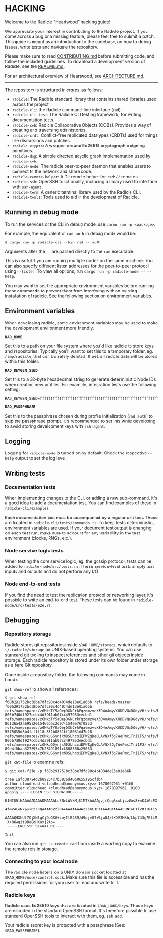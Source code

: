 # HACKING

Welcome to the Radicle "Heartwood" hacking guide!

We appreciate your interest in contributing to the Radicle project. If you come across
a bug or a missing feature, please feel free to submit a patch. This guide is meant as
an introduction to the codebase, on how to debug issues, write tests and navigate the
repository.

Please make sure to read [CONTRIBUTING.md](CONTRIBUTING.md) before submitting code,
and follow the included guidelines. To download a development version of Radicle,
see the [README.md](README.md).

For an architectural overview of Heartwood, see [ARCHITECTURE.md](ARCHITECTURE.md).

---

The repository is structured in *crates*, as follows:

* `radicle`: The Radicle standard library that contains shared libraries used across the project.
* `radicle-cli`: the Radicle command-line interface (`rad`).
* `radicle-cli-test`: The Radicle CLI testing framework, for writing documentation tests.
* `radicle-cob`: Radicle Collaborative Objects (COBs). Provides a way of creating and traversing edit histories.
* `radicle-crdt`: Conflict-free replicated datatypes (CRDTs) used for things like discussions and patches.
* `radicle-crypto`: A wrapper around Ed25519 cryptographic signing primitives.
* `radicle-dag`: A simple directed acyclic graph implementation used by `radicle-cob`.
* `radicle-node`: The radicle peer-to-peer daemon that enables users to connect to the network and share code.
* `radicle-remote-helper`: A Git remote helper for `rad://` remotes.
* `radicle-ssh`: OpenSSH functionality, including a library used to interface with `ssh-agent`.
* `radicle-term`: A generic terminal library used by the Radicle CLI.
* `radicle-tools`: Tools used to aid in the development of Radicle.

## Running in debug mode

To run the services or the CLI in debug mode, use `cargo run -p <package>`.

For example, the equivalent of `rad auth` in debug mode would be:

    $ cargo run -p radicle-cli --bin rad -- auth

Arguments after the `--` are passed directly to the `rad` executable.

This is useful if you are running multiple nodes on the same machine. You can also
specify different listen addresses for the peer-to-peer protocol using `--listen`.
To view all options, run `cargo run -p radicle-node -- --help`.

You may want to set the appropriate environment variables before running these commands
to prevent them from interfering with an existing installation of radicle. See the
following section on environment variables.

## Environment variables

When developing radicle, some environment variables may be used to make the
development environment more friendly.

**`RAD_HOME`**

Set this to a path on your file system where you'd like radicle to store keys
and repositories. Typically you'll want to set this to a temporary folder, eg.
`/tmp/radicle`, that can be safely deleted. If set, all radicle data will be
stored within this folder.

**`RAD_KEYGEN_SEED`**

Set this to a 32-byte hexadecimal string to generate deterministic Node IDs
when creating new profiles. For example, integration tests use the following
setting:

    RAD_KEYGEN_SEED=ffffffffffffffffffffffffffffffffffffffffffffffffffffffffffffffff

**`RAD_PASSPHRASE`**

Set this to the passphrase chosen during profile initialization (`rad auth`) to
skip the passphrase prompt. It's recommended to set this while developing to
avoid storing development keys with `ssh-agent`.

## Logging

Logging for `radicle-node` is turned on by default. Check the respective
`--help` output to set the log level.

## Writing tests

### Documentation tests

When implementing changes to the CLI, or adding a new sub-command, it's a good
idea to add a documentation test. You can find examples of these in
`radicle-cli/examples`.

Each documentation test must be accompanied by a regular unit test. These are
located in `radicle-cli/tests/commands.rs`. To keep tests deterministic,
environment variables are used. If your document test output is changing on
each test run, make sure to account for any variability in the test environment
(clocks, RNGs, etc.).

### Node service logic tests

When testing the core service logic, eg. the gossip protocol; tests can be
added to `radicle-node/src/tests.rs`. These service-level tests simply test
inputs and outputs and do not perform any I/O.

### Node end-to-end tests

If you find the need to test the replication protocol or networking layer, it's
possible to write an end-to-end test. These tests can be found in
`radicle-node/src/tests/e2e.rs`.

## Debugging

### Repository storage

Radicle stores git repositories inside `$RAD_HOME/storage`, which defaults to
`~/.radicle/storage` on UNIX-based operating systems. You can use standard git
tooling to inspect references and other git objects inside storage. Each radicle
repository is stored under its own folder under storage as a bare Git repository.

Once inside a repository folder, the following commands may come in handy.

`git show-ref` to show all references:

    $ git show-ref
    f60b291752bc38be7dfc90c4c4034de13e01a66b refs/heads/master
    f60b291752bc38be7dfc90c4c4034de13e01a66b refs/namespaces/z6MkqTY5aQepDGNCrkPqzdmzveX3D4oAmyVXUDDVQaDGdyVH/refs/heads/master
    805b7d0df927dcbc4d3911ab07cd497953eecbd1 refs/namespaces/z6MkqTY5aQepDGNCrkPqzdmzveX3D4oAmyVXUDDVQaDGdyVH/refs/rad/id
    86136a42a69572015466bac2d974154ee76f0853 refs/namespaces/z6MkqTY5aQepDGNCrkPqzdmzveX3D4oAmyVXUDDVQaDGdyVH/refs/rad/sigrefs
    5575035d8b4faf1f18c532b08516f18031dd7b28 refs/namespaces/z6MkuGSynjxM8SLhcsiEPWZgDeGLAVNXf5g7WePmc1Tri1FS/refs/heads/master
    805b7d0df927dcbc4d3911ab07cd497953eecbd1 refs/namespaces/z6MkuGSynjxM8SLhcsiEPWZgDeGLAVNXf5g7WePmc1Tri1FS/refs/rad/id
    89e4f0baa327595c7b2849189fc8808388a29033 refs/namespaces/z6MkuGSynjxM8SLhcsiEPWZgDeGLAVNXf5g7WePmc1Tri1FS/refs/rad/sigrefs

`git cat-file` to examine refs:

    $ git cat-file -p f60b291752bc38be7dfc90c4c4034de13e01a66b

    tree 1afc38724d2b89264c7b3826d40b0655a95cfab4
    author cloudhead <cloudhead@anonymous.xyz> 1678097961 +0100
    committer cloudhead <cloudhead@anonymous.xyz> 1678097961 +0100
    gpgsig -----BEGIN SSH SIGNATURE-----
     U1NIU0lHAAAAAQAAADMAAAALc3NoLWVkMjU1MTkAAAAgvjrQogRxxLjzzWns8+mKJAGzEX
     4fm2ALoN7pyvD2ssQAAAADZ2l0AAAAAAAAAAZzaGE1MTIAAABTAAAAC3NzaC1lZDI1NTE5
     AAAAQHXhUf7QjXNlgCjDbGSG+zoyIlE4S9/d9qjvG7x9jw8J/fXDVIMkh/Lkp743g7EliM
     X+88wqit9BeQoHXuxj2Ao=
     -----END SSH SIGNATURE-----

    Init

You can also run `git ls-remote rad` from inside a working copy to examine the
remote refs in storage.

### Connecting to your local node

The radicle node listens on a UNIX domain socket located at
`$RAD_HOME/node/control.sock`. Make sure this file is accessible and has the
required permissions for your user to read and write to it.

### Radicle keys

Radicle uses Ed25519 keys that are located in `$RAD_HOME/keys`. These keys are
encoded in the standard OpenSSH format. It's therefore possible to use standard
OpenSSH tools to interact with them, eg. `ssh-add`.

Your radicle secret key is protected with a passphrase (See: `$RAD_PASSPHRASE`).

